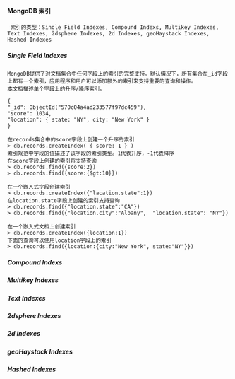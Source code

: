 #### MongoDB 索引
     索引的类型：Single Field Indexes, Compound Indexs, Multikey Indexes, Text Indexes, 2dsphere Indexes, 2d Indexes, geoHaystack Indexes, Hashed Indexes
     
##### Single Field Indexes
    MongoDB提供了对文档集合中任何字段上的索引的完整支持。默认情况下，所有集合在_id字段上都有一个索引，应用程序和用户可以添加额外的索引来支持重要的查询和操作。
    本文档描述单个字段上的升序/降序索引。
    
    {
    "_id": ObjectId("570c04a4ad233577f97dc459"),
    "score": 1034,
    "location": { state: "NY", city: "New York" }
    }
    
    在records集合中的score字段上创建一个升序的索引
    > db.records.createIndex( { score: 1 } )
    索引规范中字段的值描述了该字段的索引类型。1代表升序，-1代表降序 
    在score字段上创建的索引将支持查询
    > db.records.find({score:2})
    > db.records.find({score:{$gt:10}})
    
    在一个嵌入式字段创建索引
    > db.records.createIndex({"lacation.state":1})
    在location.state字段上创建的索引支持查询
    > db.records.find({"location.state":"CA"})
    > db.records.find({"location.city":"Albany",  "location.state": "NY"})
    
    在一个嵌入式文档上创建索引
    > db.records.createIndex({location:1})
    下面的查询可以使用location字段上的索引
    > db.records.find({location:{city:"New York", state:"NY"}})
    
    
##### Compound Indexs
##### Multikey Indexes
##### Text Indexes
##### 2dsphere Indexes
##### 2d Indexes
##### geoHaystack Indexes
##### Hashed Indexes
